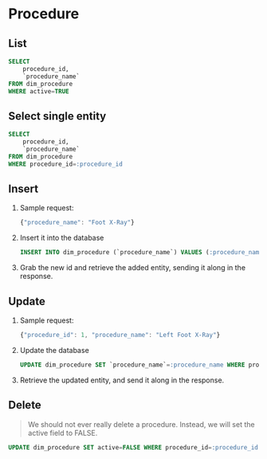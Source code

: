 # Procedure

## List
```SQL
SELECT
    procedure_id,
    `procedure_name`
FROM dim_procedure
WHERE active=TRUE
```

## Select single entity
```SQL
SELECT
    procedure_id,
    `procedure_name`
FROM dim_procedure
WHERE procedure_id=:procedure_id
```

## Insert
1. Sample request:
    ```javascript
    {"procedure_name": "Foot X-Ray"}
    ```
2. Insert it into the database
    ```SQL
    INSERT INTO dim_procedure (`procedure_name`) VALUES (:procedure_name)
    ```
3. Grab the new id and retrieve the added entity, sending it along in the response.

## Update
1. Sample request:
    ```javascript
    {"procedure_id": 1, "procedure_name": "Left Foot X-Ray"}
    ```
2. Update the database
    ```SQL
    UPDATE dim_procedure SET `procedure_name`=:procedure_name WHERE procedure_id=:procedure_id
    ```
3. Retrieve the updated entity, and send it along in the response.

## Delete
> We should not ever really delete a procedure. Instead, we will set the active field to FALSE.

```SQL
UPDATE dim_procedure SET active=FALSE WHERE procedure_id=:procedure_id
```

